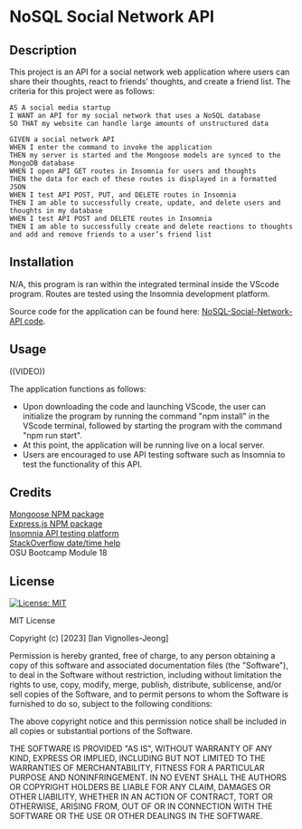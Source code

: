 # NoSQL Social Network API

## Description

This project is an API for a social network web application where users can share their thoughts, react to friends' thoughts, and create a friend list. The criteria for this project were as follows: 

```
AS A social media startup
I WANT an API for my social network that uses a NoSQL database
SO THAT my website can handle large amounts of unstructured data
```
```
GIVEN a social network API
WHEN I enter the command to invoke the application
THEN my server is started and the Mongoose models are synced to the MongoDB database
WHEN I open API GET routes in Insomnia for users and thoughts
THEN the data for each of these routes is displayed in a formatted JSON
WHEN I test API POST, PUT, and DELETE routes in Insomnia
THEN I am able to successfully create, update, and delete users and thoughts in my database
WHEN I test API POST and DELETE routes in Insomnia
THEN I am able to successfully create and delete reactions to thoughts and add and remove friends to a user’s friend list
```

## Installation

N/A, this program is ran within the integrated terminal inside the VScode program. Routes are tested using the Insomnia development platform.

Source code for the application can be found here: [NoSQL-Social-Network-API code](https://github.com/IVignollesJeong/NoSQL-Social-Network-API/blob/master/server.js).

## Usage



((VIDEO))





The application functions as follows:

- Upon downloading the code and launching VScode, the user can initialize the program by running the command "npm install" in the VScode terminal, followed by starting the program with the command "npm run start".
- At this point, the application will be running live on a local server.
- Users are encouraged to use API testing software such as Insomnia to test the functionality of this API.

## Credits

[Mongoose NPM package](https://www.npmjs.com/package/mongoose) </br>
[Express.js NPM package](https://www.npmjs.com/package/express) </br>
[Insomnia API testing platform](https://insomnia.rest/) </br>
[StackOverflow date/time help](https://stackoverflow.com/questions/10211145/getting-current-date-and-time-in-javascript) </br>
OSU Bootcamp Module 18</br>

## License
[![License: MIT](https://img.shields.io/badge/License-MIT-yellow.svg)](https://opensource.org/licenses/MIT) </br>

MIT License

Copyright (c) [2023] [Ian Vignolles-Jeong]

Permission is hereby granted, free of charge, to any person obtaining a copy
of this software and associated documentation files (the "Software"), to deal
in the Software without restriction, including without limitation the rights
to use, copy, modify, merge, publish, distribute, sublicense, and/or sell
copies of the Software, and to permit persons to whom the Software is
furnished to do so, subject to the following conditions:

The above copyright notice and this permission notice shall be included in all
copies or substantial portions of the Software.

THE SOFTWARE IS PROVIDED "AS IS", WITHOUT WARRANTY OF ANY KIND, EXPRESS OR
IMPLIED, INCLUDING BUT NOT LIMITED TO THE WARRANTIES OF MERCHANTABILITY,
FITNESS FOR A PARTICULAR PURPOSE AND NONINFRINGEMENT. IN NO EVENT SHALL THE
AUTHORS OR COPYRIGHT HOLDERS BE LIABLE FOR ANY CLAIM, DAMAGES OR OTHER
LIABILITY, WHETHER IN AN ACTION OF CONTRACT, TORT OR OTHERWISE, ARISING FROM,
OUT OF OR IN CONNECTION WITH THE SOFTWARE OR THE USE OR OTHER DEALINGS IN THE
SOFTWARE.

